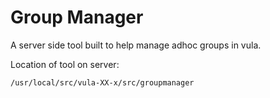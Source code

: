 # Group Manager

A server side tool built to help manage adhoc groups in vula.

Location of tool on server:
```
/usr/local/src/vula-XX-x/src/groupmanager
```